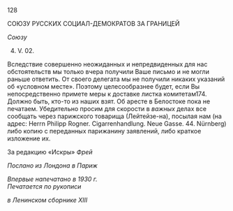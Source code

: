 128

СОЮЗУ РУССКИХ СОЦИАЛ-ДЕМОКРАТОВ ЗА ГРАНИЦЕЙ

_Союзу_

4. V. 02.

Вследствие совершенно неожиданных и непредвиденных для нас обстоятельств мы только вчера получили Ваше письмо и не могли раньше ответить. От своего делегата мы не получили никаких указаний об «условном месте». Поэтому целесообразнее бу­дет, если Вы непосредственно примете меры к доставке листка комитетам174. Должно быть, кто-то из наших взят. Об аресте в Белостоке пока не печатаем. Убедительно про­сим для скорости в _важных_ делах все сообщать через парижского товарища (Лейтейзе-на), посылая нам (на адрес: Herrn Philipp Rogner. Cigarrenhandlung. Neue Gasse. 44. Nürnberg) либо копию с переданных парижанину заявлений, либо краткое изложение их.

За редакцию «Искры» _Фрей_

_Послано из Лондона в Париж_

_Впервые напечатано в 1930 г.                                                             Печатается по рукописи_

_в Ленинском сборнике_ _XIII_